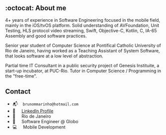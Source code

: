 ## :octocat: About me

4+ years of experience in Software Engineering focused in the mobile field, mainly in the iOS/tvOS platform. Solid understanding of AVFoundation, Unit Testing, HLS protocol video streaming, Swift, Objective-C, Kotlin, C, IA-65 Assembly and good software practices.

Senior year student of Computer Science at Pontifical Catholic University of Rio de Janeiro, having worked as a Teaching Assistant of System Software, that looks software at a low level of abstraction.

Partial time IT Consultant in a public security project of Genesis Instituite, a start-up incubator, at PUC-Rio. Tutor in Computer Science / Programming in the "free-time". 

## Contact
- :mailbox_with_mail: &nbsp;&nbsp;&nbsp;`brunommarinho@hotmail.com`
- :necktie:&nbsp; &nbsp;&nbsp;&nbsp;[LinkedIn Profile](https://www.linkedin.com/in/brunommarinho/?locale=en_US)
- :house_with_garden: &nbsp;&nbsp;&nbsp; Rio de Janeiro
- :office: &nbsp;&nbsp;&nbsp; Software Engineer @ Globo
- :computer: &nbsp;&nbsp;&nbsp; Mobile Development
